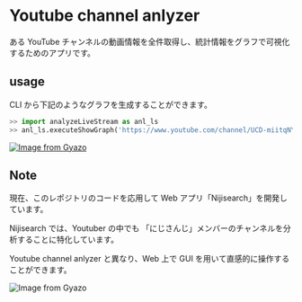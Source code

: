 # Youtube channel anlyzer

ある YouTube チャンネルの動画情報を全件取得し、統計情報をグラフで可視化するためのアプリです。

## usage

CLI から下記のようなグラフを生成することができます。

```python
>> import analyzeLiveStream as anl_ls
>> anl_ls.executeShowGraph('https://www.youtube.com/channel/UCD-miitqNY3nyukJ4Fnf4_A', anl_ls.showAllGraph)
```

[![Image from Gyazo](https://i.gyazo.com/ff0d7bc9ba6bac528c295cc672566943.png)](https://gyazo.com/ff0d7bc9ba6bac528c295cc672566943)

## Note

現在、このレポジトリのコードを応用して Web アプリ「Nijisearch」を開発しています。

Nijisearch では、Youtuber の中でも 「にじさんじ」メンバーのチャンネルを分析することに特化しています。

Youtube channel anlyzer と異なり、Web 上で GUI を用いて直感的に操作することができます。

![Image from Gyazo](https://i.gyazo.com/0f4f098913be083d54348c0c7de7db90.gif/raw)
